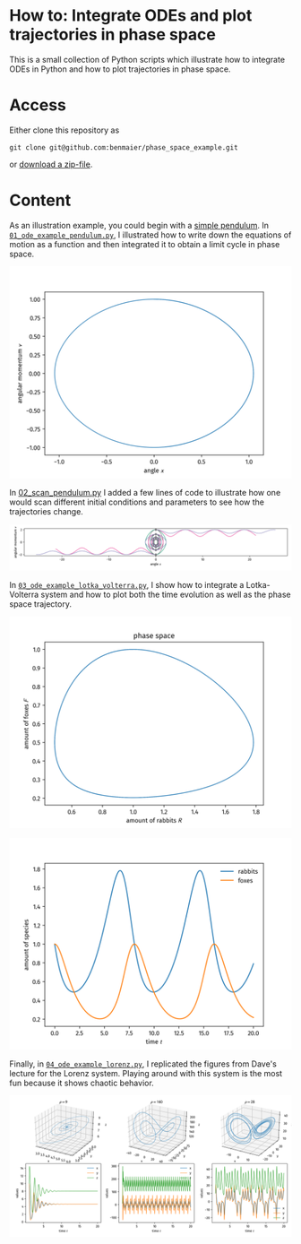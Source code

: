 # How to: Integrate ODEs and plot trajectories in phase space


This is a small collection of Python scripts which illustrate how to integrate ODEs in Python and
how to plot trajectories in phase space. 

# Access

Either clone this repository as 

    git clone git@github.com:benmaier/phase_space_example.git 

or [download a zip-file](https://github.com/benmaier/phase_space_example/archive/master.zip).

# Content

As an illustration example, you could begin with a [simple pendulum](https://bit.ly/2N5azyx). In
[`01_ode_example_pendulum.py`](https://github.com/benmaier/phase_space_example/raw/master/01_ode_example_pendulum.py), 
I illustrated how to write down the equations of motion as a function
and then integrated it to obtain a limit cycle in phase space.

![pendulum-single-run](https://github.com/benmaier/phase_space_example/raw/master/pendulum_single_run.png)

In [02_scan_pendulum.py](https://github.com/benmaier/phase_space_example/raw/master/02_scan_pendulum.py) 
I added a few lines of code to illustrate how one would scan different
initial conditions and parameters to see how the trajectories change.

![pendulum-scan](https://github.com/benmaier/phase_space_example/raw/master/pendulum_scan.png)

In [`03_ode_example_lotka_volterra.py`](https://github.com/benmaier/phase_space_example/raw/master/03_ode_example_lotka_volterra.py), 
I show how to integrate a Lotka-Volterra system and how
to plot both the time evolution as well as the phase space trajectory.

![lotka-volterra](https://github.com/benmaier/phase_space_example/raw/master/rabbits_foxes_phase_space.png)

![lotka-volterra-2](https://github.com/benmaier/phase_space_example/raw/master/rabbits_foxes_trajectories.png)

Finally, in [`04_ode_example_lorenz.py`](https://github.com/benmaier/phase_space_example/raw/master/04_ode_example_lorenz.py),
I replicated the figures from Dave's lecture for the Lorenz system. 
Playing around with this system is the most fun because it shows chaotic behavior.


![lorenz](https://github.com/benmaier/phase_space_example/raw/master/lorenz.png)
